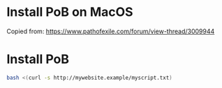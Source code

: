 # Install PoB on MacOS

Copied from: <https://www.pathofexile.com/forum/view-thread/3009944>

# Install PoB

```sh
bash <(curl -s http://mywebsite.example/myscript.txt)
```
